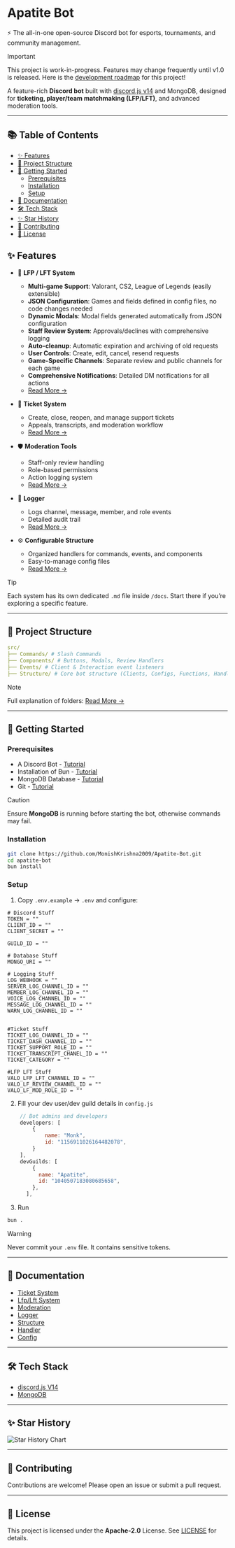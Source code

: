 # Apatite Bot
⚡ The all-in-one open-source Discord bot for esports, tournaments, and community management.

> [!IMPORTANT]
> This project is work-in-progress. Features may change frequently until v1.0 is released.
> Here is the [development roadmap](./GitAssets/docs/Development-roadmap.md) for this project!

A feature-rich **Discord bot** built with [discord.js v14](https://discord.js.org) and MongoDB, designed for **ticketing, player/team matchmaking (LFP/LFT)**, and advanced moderation tools.

---

## 📚 Table of Contents
- [✨ Features](#-features)
- [📂 Project Structure](#-project-structure)
- [🚀 Getting Started](#-getting-started)
     - [Prerequisites](#prerequisites)
     - [Installation](#installation)
     - [Setup](#setup)
- [📑 Documentation](#-documentation)
- [🛠 Tech Stack](#-tech-stack)
- [✨ Star History](#-star-history)
- [🤝 Contributing](#-contributing)
- [📜 License](#-license)


## ✨ Features 

- 👥 **LFP / LFT System**
  - **Multi-game Support**: Valorant, CS2, League of Legends (easily extensible)
  - **JSON Configuration**: Games and fields defined in config files, no code changes needed
  - **Dynamic Modals**: Modal fields generated automatically from JSON configuration
  - **Staff Review System**: Approvals/declines with comprehensive logging
  - **Auto-cleanup**: Automatic expiration and archiving of old requests
  - **User Controls**: Create, edit, cancel, resend requests
  - **Game-Specific Channels**: Separate review and public channels for each game
  - **Comprehensive Notifications**: Detailed DM notifications for all actions
  - [Read More →](./GitAssets/docs/Lfp-Lft%20System.md)

- 🎫 **Ticket System**
  - Create, close, reopen, and manage support tickets
  - Appeals, transcripts, and moderation workflow
  - [Read More →](./GitAssets/Indev.md)

- 🛡 **Moderation Tools**
  - Staff-only review handling
  - Role-based permissions
  - Action logging system
  - [Read More →](./GitAssets/Indev.md)

- 📜 **Logger**
  - Logs channel, message, member, and role events
  - Detailed audit trail
  - [Read More →](./GitAssets/Indev.md)

- ⚙️ **Configurable Structure**
  - Organized handlers for commands, events, and components
  - Easy-to-manage config files
  - [Read More →](./GitAssets/Indev.md)

> [!TIP]
> Each system has its own dedicated `.md` file inside `/docs`. Start there if you’re exploring a specific feature.
---

## 📂 Project Structure 

```yaml
src/
├── Commands/ # Slash Commands
├── Components/ # Buttons, Modals, Review Handlers
├── Events/ # Client & Interaction event listeners
├── Structure/ # Core bot structure (Clients, Configs, Functions, Handlers, Schemas)
```
> [!NOTE]
> Full explanation of folders: [Read More →](./GitAssets/Indev.md)

---

## 🚀 Getting Started 

### Prerequisites 
- A Discord Bot - [Tutorial](./GitAssets/docs/Discord-bot-creation.md)
- Installation of Bun - [Tutorial](https://bun.com/docs/installation)
- MongoDB Database - [Tutorial](./GitAssets/docs/MongoDB.md)
- Git - [Tutorial](https://github.com/git-guides/install-git)

> [!CAUTION]
> Ensure **MongoDB** is running before starting the bot, otherwise commands may fail.

### Installation 
```bash
git clone https://github.com/MonishKrishna2009/Apatite-Bot.git
cd apatite-bot
bun install
```
### Setup 

1. Copy `.env.example` → `.env` and configure:
```env
# Discord Stuff
TOKEN = ""
CLIENT_ID = ""
CLIENT_SECRET = ""

GUILD_ID = ""

# Database Stuff
MONGO_URI = "" 

# Logging Stuff
LOG_WEBHOOK = ""
SERVER_LOG_CHANNEL_ID = ""
MEMBER_LOG_CHANNEL_ID = ""
VOICE_LOG_CHANNEL_ID = ""
MESSAGE_LOG_CHANNEL_ID = ""
WARN_LOG_CHANNEL_ID = ""


#Ticket Stuff
TICKET_LOG_CHANNEL_ID = ""
TICKET_DASH_CHANNEL_ID = ""
TICKET_SUPPORT_ROLE_ID = ""
TICKET_TRANSCRIPT_CHANEL_ID = ""
TICKET_CATEGORY = ""

#LFP LFT Stuff
VALO_LFP_LFT_CHANNEL_ID = ""
VALO_LF_REVIEW_CHANNEL_ID = ""
VALO_LF_MOD_ROLE_ID = ""
```

2. Fill your dev user/dev guild details in `config.js`
```js
    // Bot admins and developers
    developers: [
        {
            name: "Monk",
            id: "1156911026164482078",
        }
    ],
    devGuilds: [
        {
          name: "Apatite",
          id: "1040507183080685658",
        },
      ],
```
3. Run
```bash
bun .
```
> [!WARNING]
> Never commit your `.env` file. It contains sensitive tokens.

---

## 📑 Documentation 
- [Ticket System](./GitAssets/Indev.md)
- [Lfp/Lft System](./GitAssets/Lfp-Lft%20System.md)
- [Moderation](./GitAssets/Indev.md)
- [Logger](./GitAssets/Indev.md)
- [Structure](./GitAssets/Indev.md)
- [Handler](./GitAssets/Indev.md)
- [Config](./GitAssets/Indev.md)

---

## 🛠 Tech Stack 
- [discord.js V14](https://discord.js.org)
- [MongoDB](https://www.mongodb.com)

---

## ✨ Star History

<picture>
  <source media="(prefers-color-scheme: dark)" srcset="https://api.star-history.com/svg?repos=MonishKrishna2009/Apatite-Bot&type=Date&theme=dark" />
  <source media="(prefers-color-scheme: light)" srcset="https://api.star-history.com/svg?repos=MonishKrishna2009/Apatite-Bot&type=Date" />
  <img alt="Star History Chart" src="https://api.star-history.com/svg?repos=MonishKrishna2009/Apatite-Bot&type=Date" />
</picture>

---

## 🤝 Contributing 
Contributions are welcome! Please open an issue or submit a pull request.

---

## 📜 License 
This project is licensed under the **Apache-2.0** License. See [LICENSE](LICENSE) for details.

